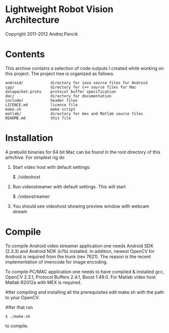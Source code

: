Lightweight Robot Vision Architecture
=====================================
Copyright 2011-2012 Andrej Pancik

Contents
========

This archive contains a selection of code outputs I created while working on this project. The project tree is organized as follows.

    android/        	directory for java source files for Android
    cpp/            	directory for c++ source files for Mac
	datapacket.proto	protocol buffer specification
    doc/            	directory for documentation
    include/        	header files
	LICENCE.md			licence file
    make.sh         	make script
    matlab/         	directory for mex and Matlab source files
    README.md			this file

Installation
============

A prebuild binaries for 64 bit Mac can be found in the root directory of this arhchive. For simplest rig do

1) Start video host with default settings:

	$ ./videohost

2) Run videostreamer with default settings. This will start 

	$ ./videostreamer
	
3) You should see videohost showing preview window with webcam stream

Compile
=======

To compile Android video streamer application one needs Android SDK (2.3.3) and Android NDK (n7b) installed. In addition, newest OpenCV for Android is required from the trunk (rev 7621). The reason is the recent implementation of imencode for image encoding.

To compile PC/MAC application one needs to have compiled & installed gcc, OpenCV 2.3.1, Protocol Buffers 2.4.1, Boost 1.49.0. For Matlab video host Matlab R2012a with MEX is required.


After compiling and installing all the prerequisites edit make.sh with the path to your OpenCV.

After that run

    $ ./make.sh

to compile.